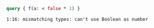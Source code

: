 ```graphql
query { f(a: < false * 1) }
```

```
1:16: mismatching types: can't use Boolean as number
```